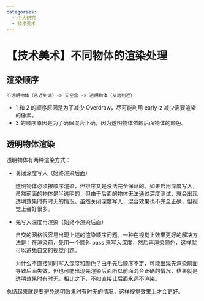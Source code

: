 ```yaml
---
categories:
  - 个人研究
  - 技术美术
---
```

# 【技术美术】不同物体的渲染处理

## 渲染顺序

`不透明物体（从近到远）-> 天空盒 -> 透明物体（从远到近）`

- 1 和 2 的顺序原因是为了减少 Overdraw，尽可能利用 early-z 减少需要渲染的像素。
- 3 的顺序原因是为了确保混合正确，因为透明物体依赖后面物体的颜色。

## 透明物体渲染

透明物体有两种渲染方式：

- 关闭深度写入（始终渲染后面）

  透明物体必须按顺序渲染，但排序又是没法完全保证的。如果启用深度写入，虽然前面的物体是半透明的，但由于后面的物体无法通过深度测试，就会出现透明效果时有时无的情况。虽然关闭深度写入，混合效果也不完全正确，但视觉上会好很多。

- 先写入深度再渲染（始终不渲染后面）

  自交的网格很容易出现上述的渲染顺序问题。一种在视觉上效果更好的解决方法是：在渲染前，先用一个额外 pass 来写入深度，然后再渲染颜色，这样就可以避免自交的视觉问题。

  为什么不直接同时写入深度和颜色？由于先后顺序不定，可能出现先渲染前面导致后面失效，但也可能出现先渲染后面所以前面混合正确的情况，结果就是透明效果时有时无。相比之下，不如直接让后面永远不渲染。

总结起来就是要避免透明效果时有时无的情况，这样视觉效果上才会更好。